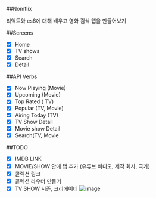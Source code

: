 ##Nomflix

리액트와 es6에  대해 배우고 영화 검색 앱을 만들어보기

##Screens

- [x] Home
- [x] TV shows
- [x] Search
- [x] Detail

##API Verbs

- [x] Now Playing (Movie)
- [x] Upcoming (Movie)
- [x] Top Rated ( TV)
- [x] Popular (TV, Movie)
- [x] Airing Today (TV)
- [x] TV Show Detail
- [x] Movie show Detail
- [x] Search(TV, Movie

##TODO

- [x] IMDB LINK
- [x] MOVIE/SHOW 안에 탭 추가 (유튜브 비디오, 제작 회사, 국가)
- [x] 콜렉션 링크
- [x] 콜렉션 라우터 만들기
- [x] TV SHOW 시즌, 크리에이터 
![image](https://user-images.githubusercontent.com/35419326/58400949-79990800-8097-11e9-9bd7-ab0581a3c8a6.png)
